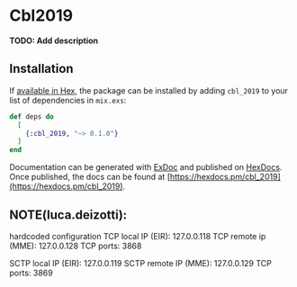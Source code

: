 # Cbl2019

**TODO: Add description**

## Installation

If [available in Hex](https://hex.pm/docs/publish), the package can be installed
by adding `cbl_2019` to your list of dependencies in `mix.exs`:

```elixir
def deps do
  [
    {:cbl_2019, "~> 0.1.0"}
  ]
end
```

Documentation can be generated with [ExDoc](https://github.com/elixir-lang/ex_doc)
and published on [HexDocs](https://hexdocs.pm). Once published, the docs can
be found at [https://hexdocs.pm/cbl_2019](https://hexdocs.pm/cbl_2019).




## NOTE(luca.deizotti):

hardcoded configuration 
TCP local IP (EIR):    127.0.0.118
TCP remote ip (MME):   127.0.0.128
TCP ports:       3868

SCTP local IP (EIR):   127.0.0.119
SCTP remote IP (MME):   127.0.0.129
TCP ports:       3869
